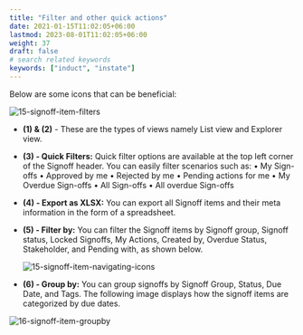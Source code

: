 ```yaml
---
title: "Filter and other quick actions"
date: 2021-01-15T11:02:05+06:00
lastmod: 2023-08-01T11:02:05+06:00
weight: 37
draft: false
# search related keywords
keywords: ["induct", "instate"]
---
```


Below are some icons that can be beneficial:

![15-signoff-item-filters](https://storage.googleapis.com/ktern-public-files/product-documentation/Signoffs/15-signoff-item-filters.png)
<ul>
   <li>

   **(1) & (2)** - These are the types of views namely List view and Explorer view.
   </li>
   <li>

   **(3) - Quick Filters:** Quick filter options are available at the top left corner of the Signoff header. You can easily filter scenarios such as:
         •	My Sign-offs
         •	Approved by me
         •	Rejected by me
         •	Pending actions for me
         •	My Overdue Sign-offs
         •	All Sign-offs
         •	All overdue Sign-offs
   </li>
   <li>

   **(4) - Export as XLSX:** You can export all Signoff items and their meta information in the form of a spreadsheet.
   </li>
   <li>

   **(5) - Filter by:** You can filter the Signoff items by Signoff group, Signoff status, Locked Signoffs, My Actions, Created by, Overdue Status, Stakeholder, and Pending with, as shown below.
   </li>

   ![15-signoff-item-navigating-icons](https://storage.googleapis.com/ktern-public-files/product-documentation/Signoffs/15-signoff-item-navigating-icons.png)
   <li>

   **(6) - Group by:** You can group signoffs by Signoff Group, Status, Due Date, and Tags. The following image displays how the signoff items are categorized by due dates.
   </li>
</ul>

   ![16-signoff-item-groupby](https://storage.googleapis.com/ktern-public-files/product-documentation/Signoffs/16-signoff-item-groupby.png)
